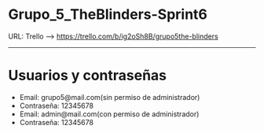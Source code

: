 # Grupo_5_TheBlinders-Sprint6
URL: Trello --> https://trello.com/b/ig2oSh8B/grupo5the-blinders

--- 
<h1>Usuarios y contraseñas</h1>
<ul>
<li>Email: grupo5@mail.com(sin permiso de administrador)</li>
<li>Contraseña: 12345678</li>
<li>Email: admin@mail.com(con permiso de administrador)</li>
<li>Contraseña: 12345678</li>
<ul>
